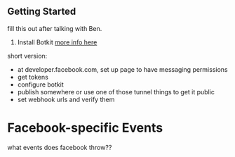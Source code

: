 ## Getting Started

fill this out after talking with Ben.

1) Install Botkit [more info here](readme.md#installation)

short version:
* at developer.facebook.com, set up page to have
messaging permissions
* get tokens
* configure botkit
* publish somewhere or use one of those tunnel things to get it public
* set webhook urls and verify them

# Facebook-specific Events

what events does facebook throw??
